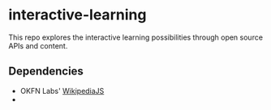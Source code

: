 # interactive-learning

This repo explores the interactive learning possibilities through open source APIs and content.

## Dependencies
- OKFN Labs' [WikipediaJS](http://okfnlabs.org/wikipediajs/)
-
